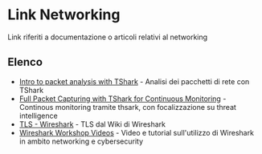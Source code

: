 # Link Networking

Link riferiti a documentazione o articoli relativi al networking

## Elenco

- [Intro to packet analysis with TShark](https://www.youtube.com/watch?v=fu1USvVXQn4) - Analisi dei pacchetti di rete con TShark
- [Full Packet Capturing with TShark for Continuous Monitoring](https://www.youtube.com/watch?v=ikhKUylOJCw) - Continous monitoring tramite thsark, con focalizzazione su threat intelligence
- [TLS - Wireshark](https://wiki.wireshark.org/TLS) - TLS dal Wiki di Wireshark
- [Wireshark Workshop Videos](https://unit42.paloaltonetworks.com/wireshark-workshop-videos/) - Video e tutorial sull'utilizzo di Wireshark in ambito networking e cybersecurity